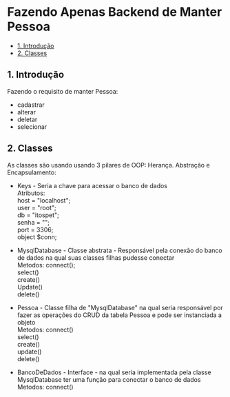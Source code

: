 #  Fazendo Apenas Backend de Manter Pessoa

- [1. Introdução ](#1-Introdução)
- [2. Classes ](#2-Classes)


## 1. Introdução

  Fazendo o requisito de manter Pessoa:<br>
* cadastrar <br>
* alterar <br>
* deletar  <br>
* selecionar<br>

## 2. Classes
  As classes são usando usando 3 pilares de OOP: Herança. Abstração e Encapsulamento:<br>

* Keys - Seria a chave para acessar o banco de dados<br>
Atributos: <br>
host = "localhost";<br>
user = "root";<br>
db = "itospet";<br>
senha = "";<br>
port = 3306;<br>
object $conn;<br>

* MysqlDatabase - Classe abstrata - Responsável pela conexão do banco de dados na qual suas classes filhas pudesse conectar<br>
Metodos: connect();<br>
select()<br>
create()<br>
Update()<br>
delete()<br>

* Pessoa - Classe filha de "MysqlDatabase" na qual seria responsável por fazer as operações do CRUD da tabela Pessoa e pode ser instanciada a objeto<br>
Metodos: connect()<br>
select()<br>
create()<br>
update()<br>
delete()<br>

* BancoDeDados - Interface - na qual seria implementada pela classe MysqlDatabase ter uma função para conectar o banco de dados<br>
Metodos: connect()<br>



